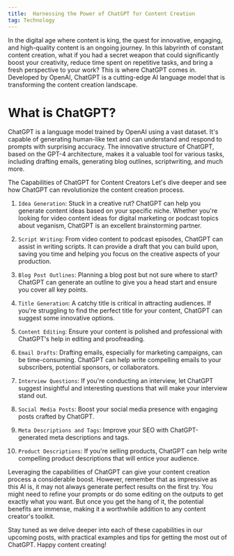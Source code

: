 ```yaml
---
title:  Harnessing the Power of ChatGPT for Content Creation
tag: Technology
---
```


In the digital age where content is king, the quest for innovative, engaging, and high-quality content is an ongoing journey. In this labyrinth of constant content creation, what if you had a secret weapon that could significantly boost your creativity, reduce time spent on repetitive tasks, and bring a fresh perspective to your work? This is where ChatGPT comes in. Developed by OpenAI, ChatGPT is a cutting-edge AI language model that is transforming the content creation landscape.

# What is ChatGPT?
ChatGPT is a language model trained by OpenAI using a vast dataset. It's capable of generating human-like text and can understand and respond to prompts with surprising accuracy. The innovative structure of ChatGPT, based on the GPT-4 architecture, makes it a valuable tool for various tasks, including drafting emails, generating blog outlines, scriptwriting, and much more.

The Capabilities of ChatGPT for Content Creators
Let's dive deeper and see how ChatGPT can revolutionize the content creation process.

1. `Idea Generation`: Stuck in a creative rut? ChatGPT can help you generate content ideas based on your specific niche. Whether you're looking for video content ideas for digital marketing or podcast topics about veganism, ChatGPT is an excellent brainstorming partner.

2. `Script Writing`: From video content to podcast episodes, ChatGPT can assist in writing scripts. It can provide a draft that you can build upon, saving you time and helping you focus on the creative aspects of your production.

3. `Blog Post Outlines`: Planning a blog post but not sure where to start? ChatGPT can generate an outline to give you a head start and ensure you cover all key points.

4. `Title Generation`: A catchy title is critical in attracting audiences. If you're struggling to find the perfect title for your content, ChatGPT can suggest some innovative options.

5. `Content Editing`: Ensure your content is polished and professional with ChatGPT's help in editing and proofreading.

6. `Email Drafts`: Drafting emails, especially for marketing campaigns, can be time-consuming. ChatGPT can help write compelling emails to your subscribers, potential sponsors, or collaborators.

7. `Interview Questions`: If you're conducting an interview, let ChatGPT suggest insightful and interesting questions that will make your interview stand out.

8. `Social Media Posts`: Boost your social media presence with engaging posts crafted by ChatGPT.

9. `Meta Descriptions and Tags`: Improve your SEO with ChatGPT-generated meta descriptions and tags.

10. `Product Descriptions`: If you're selling products, ChatGPT can help write compelling product descriptions that will entice your audience.

Leveraging the capabilities of ChatGPT can give your content creation process a considerable boost. However, remember that as impressive as this AI is, it may not always generate perfect results on the first try. You might need to refine your prompts or do some editing on the outputs to get exactly what you want. But once you get the hang of it, the potential benefits are immense, making it a worthwhile addition to any content creator's toolkit.

Stay tuned as we delve deeper into each of these capabilities in our upcoming posts, with practical examples and tips for getting the most out of ChatGPT. Happy content creating!